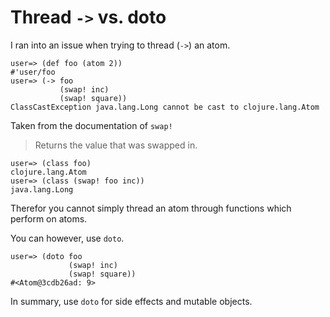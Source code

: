 # Thread `->` vs. doto

I ran into an issue when trying to thread (`->`) an atom.

```
user=> (def foo (atom 2))
#'user/foo
user=> (-> foo
           (swap! inc)
           (swap! square))
ClassCastException java.lang.Long cannot be cast to clojure.lang.Atom
```

Taken from the documentation of `swap!`

> Returns the value that was swapped in.

```
user=> (class foo)
clojure.lang.Atom
user=> (class (swap! foo inc))
java.lang.Long
```

Therefor you cannot simply thread an atom through functions which perform on atoms.

You can however, use `doto`.

```
user=> (doto foo
             (swap! inc)
             (swap! square))
#<Atom@3cdb26ad: 9>
```

In summary, use `doto` for side effects and mutable objects.
